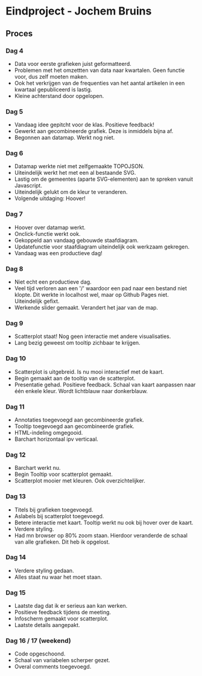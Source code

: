 # Eindproject - Jochem Bruins
## Proces

### Dag 4
* Data voor eerste grafieken juist geformatteerd.
* Problemen met het omzettten van data naar kwartalen. Geen functie voor, dus zelf moeten maken.
* Ook het verkrijgen van de frequenties van het aantal artikelen in een kwartaal gepubliceerd is lastig. 
* Kleine achterstand door opgelopen.

### Dag 5
* Vandaag idee gepitcht voor de klas. Positieve feedback!
* Gewerkt aan gecombineerde grafiek. Deze is inmiddels bijna af. 
* Begonnen aan datamap. Werkt nog niet. 

### Dag 6
* Datamap werkte niet met zelfgemaakte TOPOJSON. 
* Uiteindelijk werkt het met een al bestaande SVG. 
* Lastig om de gemeentes (aparte SVG-elementen) aan te spreken vanuit Javascript.
* Uiteindelijk gelukt om de kleur te veranderen. 
* Volgende uitdaging: Hoover!

### Dag 7
* Hoover over datamap werkt. 
* Onclick-functie werkt ook.
* Gekoppeld aan vandaag gebouwde staafdiagram.
* Updatefunctie voor staafdiagram uiteindelijk ook werkzaam gekregen.
* Vandaag was een productieve dag!

### Dag 8
* Niet echt een productieve dag.
* Veel tijd verloren aan een '/' waardoor een pad naar een bestand niet klopte. Dit werkte in localhost wel, maar op Github Pages niet. Uiteindelijk gefixt.
* Werkende slider gemaakt. Verandert het jaar van de map.

### Dag 9
* Scatterplot staat! Nog geen interactie met andere visualisaties.
* Lang bezig geweest om tooltip zichbaar te krijgen. 

### Dag 10
* Scatterplot is uitgebreid. Is nu mooi interactief met de kaart. 
* Begin gemaakt aan de tooltip van de scatterplot.
* Presentatie gehad. Positieve feedback. Schaal van kaart aanpassen naar één enkele kleur. Wordt lichtblauw naar donkerblauw.

### Dag 11
* Annotaties toegevoegd aan gecombineerde grafiek.
* Tooltip toegevoegd aan gecombineerde grafiek.
* HTML-indeling omgegooid.
* Barchart horizontaal ipv verticaal. 

### Dag 12
* Barchart werkt nu.
* Begin Tooltip voor scatterplot gemaakt. 
* Scatterplot mooier met kleuren. Ook overzichtelijker. 

### Dag 13
* Titels bij grafieken toegevoegd.
* Aslabels bij scatterplot toegevoegd.
* Betere interactie met kaart. Tooltip werkt nu ook bij hover over de kaart. 
* Verdere styling.
* Had mn browser op 80% zoom staan. Hierdoor veranderde de schaal van alle grafieken. Dit heb ik opgelost.

### Dag 14
* Verdere styling gedaan. 
* Alles staat nu waar het moet staan.

### Dag 15
* Laatste dag dat ik er serieus aan kan werken.
* Positieve feedback tijdens de meeting.
* Infoscherm gemaakt voor scatterplot.
* Laatste details aangepakt. 

### Dag 16 / 17 (weekend)
* Code opgeschoond.
* Schaal van variabelen scherper gezet.
* Overal comments toegevoegd.
